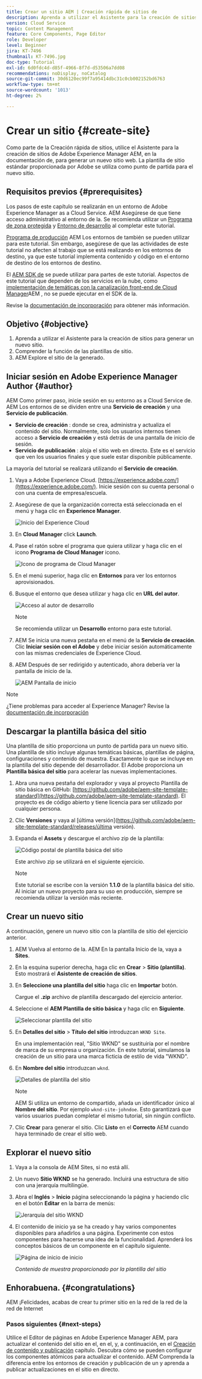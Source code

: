 ```yaml
---
title: Crear un sitio AEM | Creación rápida de sitios de
description: Aprenda a utilizar el Asistente para la creación de sitios para generar un nuevo sitio web. La plantilla de sitio estándar proporcionada por Adobe es un punto de partida para el nuevo sitio.
version: Cloud Service
topic: Content Management
feature: Core Components, Page Editor
role: Developer
level: Beginner
jira: KT-7496
thumbnail: KT-7496.jpg
doc-type: Tutorial
exl-id: 6d0fdc4d-d85f-4966-8f7d-d53506a7dd08
recommendations: noDisplay, noCatalog
source-git-commit: 30d6120ec99f7a95414dbc31c0cb002152bd6763
workflow-type: tm+mt
source-wordcount: '1013'
ht-degree: 2%

---
```


# Crear un sitio {#create-site}

Como parte de la Creación rápida de sitios, utilice el Asistente para la creación de sitios de Adobe Experience Manager AEM, en la documentación de, para generar un nuevo sitio web. La plantilla de sitio estándar proporcionada por Adobe se utiliza como punto de partida para el nuevo sitio.

## Requisitos previos {#prerequisites}

Los pasos de este capítulo se realizarán en un entorno de Adobe Experience Manager as a Cloud Service. AEM Asegúrese de que tiene acceso administrativo al entorno de la. Se recomienda utilizar un [Programa de zona protegida](https://experienceleague.adobe.com/docs/experience-manager-cloud-service/onboarding/getting-access/sandbox-programs/introduction-sandbox-programs.html) y [Entorno de desarrollo](https://experienceleague.adobe.com/docs/experience-manager-cloud-service/implementing/using-cloud-manager/manage-environments.html) al completar este tutorial.

[Programa de producción](https://experienceleague.adobe.com/docs/experience-manager-cloud-service/content/implementing/using-cloud-manager/programs/introduction-production-programs.html) AEM Los entornos de también se pueden utilizar para este tutorial. Sin embargo, asegúrese de que las actividades de este tutorial no afecten al trabajo que se está realizando en los entornos de destino, ya que este tutorial implementa contenido y código en el entorno de destino de los entornos de destino.

El [AEM SDK de](https://experienceleague.adobe.com/docs/experience-manager-learn/cloud-service/local-development-environment-set-up/aem-runtime.html) se puede utilizar para partes de este tutorial. Aspectos de este tutorial que dependen de los servicios en la nube, como [implementación de temáticas con la canalización front-end de Cloud Manager](https://experienceleague.adobe.com/docs/experience-manager-learn/getting-started-wknd-tutorial-develop/site-template/theming.html)AEM , no se puede ejecutar en el SDK de la.

Revise la [documentación de incorporación](https://experienceleague.adobe.com/docs/experience-manager-cloud-service/onboarding/home.html?lang=es) para obtener más información.

## Objetivo {#objective}

1. Aprenda a utilizar el Asistente para la creación de sitios para generar un nuevo sitio.
1. Comprender la función de las plantillas de sitio.
1. AEM Explore el sitio de la generado.

## Iniciar sesión en Adobe Experience Manager Author {#author}

AEM Como primer paso, inicie sesión en su entorno as a Cloud Service de. AEM Los entornos de se dividen entre una **Servicio de creación** y una **Servicio de publicación**.

* **Servicio de creación** : donde se crea, administra y actualiza el contenido del sitio. Normalmente, solo los usuarios internos tienen acceso a **Servicio de creación** y está detrás de una pantalla de inicio de sesión.
* **Servicio de publicación** : aloja el sitio web en directo. Este es el servicio que ven los usuarios finales y que suele estar disponible públicamente.

La mayoría del tutorial se realizará utilizando el **Servicio de creación**.

1. Vaya a Adobe Experience Cloud. [https://experience.adobe.com/](https://experience.adobe.com/). Inicie sesión con su cuenta personal o con una cuenta de empresa/escuela.
1. Asegúrese de que la organización correcta está seleccionada en el menú y haga clic en **Experience Manager**.

   ![Inicio del Experience Cloud](assets/create-site/experience-cloud-home-screen.png)

1. En **Cloud Manager** click **Launch**.
1. Pase el ratón sobre el programa que quiera utilizar y haga clic en el icono **Programa de Cloud Manager** icono.

   ![Icono de programa de Cloud Manager](assets/create-site/cloud-manager-program-icon.png)

1. En el menú superior, haga clic en **Entornos** para ver los entornos aprovisionados.

1. Busque el entorno que desea utilizar y haga clic en **URL del autor**.

   ![Acceso al autor de desarrollo](assets/create-site/access-dev-environment.png)

   >[!NOTE]
   >
   >Se recomienda utilizar un **Desarrollo** entorno para este tutorial.

1. AEM Se inicia una nueva pestaña en el menú de la **Servicio de creación**. Clic **Iniciar sesión con el Adobe** y debe iniciar sesión automáticamente con las mismas credenciales de Experience Cloud.

1. AEM Después de ser redirigido y autenticado, ahora debería ver la pantalla de inicio de la.

   ![AEM Pantalla de inicio](assets/create-site/aem-start-screen.png)

>[!NOTE]
>
> ¿Tiene problemas para acceder al Experience Manager? Revise la [documentación de incorporación](https://experienceleague.adobe.com/docs/experience-manager-cloud-service/onboarding/home.html?lang=es)

## Descargar la plantilla básica del sitio

Una plantilla de sitio proporciona un punto de partida para un nuevo sitio. Una plantilla de sitio incluye algunas temáticas básicas, plantillas de página, configuraciones y contenido de muestra. Exactamente lo que se incluye en la plantilla del sitio depende del desarrollador. El Adobe proporciona un **Plantilla básica del sitio** para acelerar las nuevas implementaciones.

1. Abra una nueva pestaña del explorador y vaya al proyecto Plantilla de sitio básica en GitHub: [https://github.com/adobe/aem-site-template-standard](https://github.com/adobe/aem-site-template-standard). El proyecto es de código abierto y tiene licencia para ser utilizado por cualquier persona.
1. Clic **Versiones** y vaya al [última versión](https://github.com/adobe/aem-site-template-standard/releases/última versión).
1. Expanda el **Assets** y descargue el archivo zip de la plantilla:

   ![Código postal de plantilla básica del sitio](assets/create-site/template-basic-zip-file.png)

   Este archivo zip se utilizará en el siguiente ejercicio.

   >[!NOTE]
   >
   > Este tutorial se escribe con la versión **1.1.0** de la plantilla básica del sitio. Al iniciar un nuevo proyecto para su uso en producción, siempre se recomienda utilizar la versión más reciente.

## Crear un nuevo sitio

A continuación, genere un nuevo sitio con la plantilla de sitio del ejercicio anterior.

1. AEM Vuelva al entorno de la. AEM En la pantalla Inicio de la, vaya a **Sites**.
1. En la esquina superior derecha, haga clic en **Crear** > **Sitio (plantilla)**. Esto mostrará el **Asistente de creación de sitios**.
1. En **Seleccione una plantilla del sitio** haga clic en **Importar** botón.

   Cargue el **.zip** archivo de plantilla descargado del ejercicio anterior.

1. Seleccione el **AEM Plantilla de sitio básica** y haga clic en **Siguiente**.

   ![Seleccionar plantilla del sitio](assets/create-site/select-site-template.png)

1. En **Detalles del sitio** > **Título del sitio** introduzcan `WKND Site`.

   En una implementación real, &quot;Sitio WKND&quot; se sustituiría por el nombre de marca de su empresa u organización. En este tutorial, simulamos la creación de un sitio para una marca ficticia de estilo de vida &quot;WKND&quot;.

1. En **Nombre del sitio** introduzcan `wknd`.

   ![Detalles de plantilla del sitio](assets/create-site/site-template-details.png)

   >[!NOTE]
   >
   > AEM Si utiliza un entorno de compartido, añada un identificador único al **Nombre del sitio**. Por ejemplo `wknd-site-johndoe`. Esto garantizará que varios usuarios puedan completar el mismo tutorial, sin ningún conflicto.

1. Clic **Crear** para generar el sitio. Clic **Listo** en el **Correcto** AEM cuando haya terminado de crear el sitio web.

## Explorar el nuevo sitio

1. Vaya a la consola de AEM Sites, si no está allí.
1. Un nuevo **Sitio WKND** se ha generado. Incluirá una estructura de sitio con una jerarquía multilingüe.
1. Abra el **Inglés** > **Inicio** página seleccionando la página y haciendo clic en el botón **Editar** en la barra de menús:

   ![Jerarquía del sitio WKND](assets/create-site/wknd-site-starter-hierarchy.png)

1. El contenido de inicio ya se ha creado y hay varios componentes disponibles para añadirlos a una página. Experimente con estos componentes para hacerse una idea de la funcionalidad. Aprenderá los conceptos básicos de un componente en el capítulo siguiente.

   ![Página de inicio de inicio](assets/create-site/start-home-page.png)

   *Contenido de muestra proporcionado por la plantilla del sitio*

## Enhorabuena. {#congratulations}

AEM ¡Felicidades, acabas de crear tu primer sitio en la red de la red de la red de Internet

### Pasos siguientes {#next-steps}

Utilice el Editor de páginas en Adobe Experience Manager AEM, para actualizar el contenido del sitio en el, en el, y, a continuación, en el [Creación de contenido y publicación](author-content-publish.md) capítulo. Descubra cómo se pueden configurar los componentes atómicos para actualizar el contenido. AEM Comprenda la diferencia entre los entornos de creación y publicación de un y aprenda a publicar actualizaciones en el sitio en directo.
